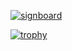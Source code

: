 [![signboard](https://headless-electric-signboard.vercel.app/?text=Welcome%20to%20Kurogoma4D's%20page)](https://github.com/Kurogoma4D/headless_electric_signboard)

[![trophy](https://github-profile-trophy.vercel.app/?username=Kurogoma4D)](https://github.com/ryo-ma/github-profile-trophy)

<!--
**Kurogoma4D/Kurogoma4D** is a ✨ _special_ ✨ repository because its `README.md` (this file) appears on your GitHub profile.

Here are some ideas to get you started:

- 🔭 I’m currently working on ...
- 🌱 I’m currently learning ...
- 👯 I’m looking to collaborate on ...
- 🤔 I’m looking for help with ...
- 💬 Ask me about ...
- 📫 How to reach me: ...
- 😄 Pronouns: ...
- ⚡ Fun fact: ...
-->
